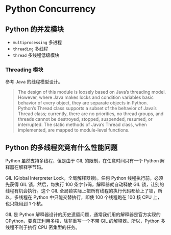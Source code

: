 # Python Concurrency

## Python 的并发模块

+ `multiprocessing` 多进程
+ `threading` 多线程
+ `thread` 多线程低级模块

### Threading 模块

参考 Java 的线程模型设计。

> The design of this module is loosely based on Java’s threading model. However, where Java makes locks and condition variables basic behavior of every object, they are separate objects in Python. Python’s Thread class supports a subset of the behavior of Java’s Thread class; currently, there are no priorities, no thread groups, and threads cannot be destroyed, stopped, suspended, resumed, or interrupted. The static methods of Java’s Thread class, when implemented, are mapped to module-level functions.

## Python 的多线程究竟有什么性能问题

Python 虽然支持多线程，但是由于 GIL 的限制，在任意时间只有一个 Python 解释器在解释字节码。

GIL (Global Interpreter Lock，全局解释器锁)。任何 Python 线程执行前，必须先获得 GIL 锁，然后，每执行 100 条字节码，解释器就自动释放 GIL 锁，让别的线程有机会执行。这个 GIL 全局锁实际上把所有线程的执行代码都给上了锁，所以，多线程在 Python 中只能交替执行，即使 100 个线程跑在 100 核 CPU 上，也只能用到 1 个核。

GIL 是 Python 解释器设计的历史遗留问题，通常我们用的解释器是官方实现的 CPython，要真正利用多核，除非重写一个不带 GIL 的解释器。所以，Python 多线程不利于执行 CPU 密集型的任务。